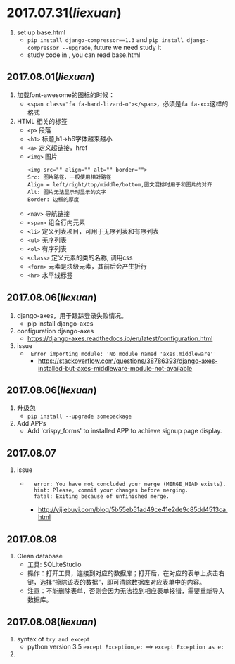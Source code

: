 2017.07.31(**_liexuan_**)
=========================
1. set up  base.html
    * `pip install django-compressor==1.3` and `pip install django-compressor --upgrade`, future we need study it
    * study code in <head>, you can read base.html

2017.08.01(**_liexuan_**)
-------------------------
1. 加载font-awesome的图标的时候：
    * ` <span class="fa fa-hand-lizard-o"></span> `，必须是`fa fa-xxx`这样的格式
2. HTML 相关的标签
    * `<p>` 段落
    * `<h1>` 标题,h1->h6字体越来越小
    * `<a>` 定义超链接，href
    * `<img>` 图片
         ```
         <img src="" align="" alt="" border="">
         Src: 图片路径，一般使用相对路径
         Align = left/right/top/middle/bottom,图文混排时用于和图片的对齐
         Alt: 图片无法显示时显示的文字
         Border: 边框的厚度
         ```
    * `<nav>` 导航链接
    * `<span>` 组合行内元素
    * `<li>` 定义列表项目，可用于无序列表和有序列表
    * `<ul>` 无序列表
    * `<ol>` 有序列表
    * `<class>` 定义元素的类的名称, 调用css
    * `<form>` 元素是块级元素，其前后会产生折行
    * `<hr>` 水平线标签

2017.08.06(**_liexuan_**)
-------------------------
1. django-axes，用于跟踪登录失败情况。
    * pip install django-axes
2. configuration django-axes
    * https://django-axes.readthedocs.io/en/latest/configuration.html
3. issue
    * ``` Error importing module: 'No module named 'axes.middleware''```
        * https://stackoverflow.com/questions/38786393/django-axes-installed-but-axes-middleware-module-not-available

2017.08.06(**_liexuan_**)
-------------------------
1. 升级包
    * `pip install --upgrade somepackage`
2. Add APPs
    * Add 'crispy_forms' to installed APP to achieve signup page display.

2017.08.07
-------------------------
1. issue
    * ```$ git pull
        error: You have not concluded your merge (MERGE_HEAD exists).
        hint: Please, commit your changes before merging.
        fatal: Exiting because of unfinished merge.
        ```
        * http://yijiebuyi.com/blog/5b55eb51ad49ce41e2de9c85dd4513ca.html

2017.08.08
-------------------------
1. Clean database
    * 工具: SQLiteStudio
    * 操作：打开工具，连接到对应的数据库；打开后，在对应的表单上点击右键，选择“擦除该表的数据”，即可清除数据库对应表单中的内容。
    * 注意：不能删除表单，否则会因为无法找到相应表单报错，需要重新导入数据库。

2017.08.08(**_liexuan_**)
-------------------------
1. syntax of `try and except`
    * python version 3.5 `except Exception,e:` ==> `except Exception as e:`
2.